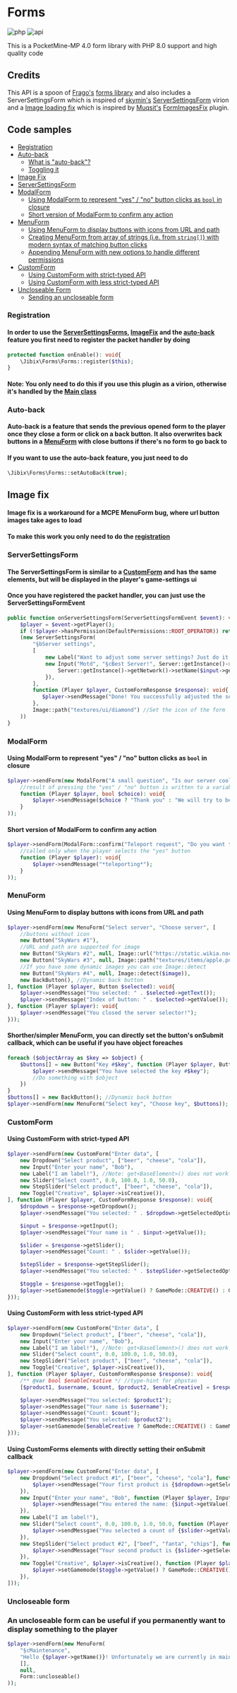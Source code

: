 # Forms

![php](https://img.shields.io/badge/php-8.0-informational)
![api](https://img.shields.io/badge/pocketmine-4.0-informational)

This is a PocketMine-MP 4.0 form library with PHP 8.0 support and high quality code

## Credits
This API is a spoon of [Frago's](https://github.com/Frago9876543210) [forms library](https://github.com/Frago9876543210/forms) and also includes a ServerSettingsForm which is inspired of [skymin's](https://github.com/sky-min) [ServerSettingsForm](https://github.com/sky-min/ServerSettingForm) virion and a [Image loading fix](#image-fix) which is inspired by [Muqsit's](https://github.com/Muqsit) [FormImagesFix](https://github.com/Muqsit/FormImagesFix) plugin. 

## Code samples

+ [Registration](#registration)
+ [Auto-back](#auto-back)
    - [What is "auto-back"?](#auto-back-is-a-feature-that-sends-the-previous-opened-form-to-the-player-once-they-close-a-form-or-click-on-a-back-button-it-also-overwrites-back-buttons-in-a-menuformmenuform-with-close-buttons-if-theres-no-form-to-go-back-to)
    - [Toggling it](#if-you-want-to-use-the-auto-back-feature-you-just-need-to-do)
+ [Image Fix](#image-fix)
+ [ServerSettingsForm](#serversettingsform)
+ [ModalForm](#modalform)
    - [Using ModalForm to represent "yes" / "no" button clicks as `bool` in closure](#using-modalform-to-represent-yes--no-button-clicks-as-bool-in-closure)
    - [Short version of ModalForm to confirm any action](#short-version-of-modalform-to-confirm-any-action)
+ [MenuForm](#menuform)
    - [Using MenuForm to display buttons with icons from URL and path](#using-menuform-to-display-buttons-with-icons-from-url-and-path)
    - [Creating MenuForm from array of strings (i.e. from `string[]`) with modern syntax of matching button clicks](#creating-menuform-from-array-of-strings-ie-from-string-with-modern-syntax-of-matching-button-clicks)
    - [Appending MenuForm with new options to handle different permissions](#appending-menuform-with-new-options-to-handle-different-permissions)
+ [CustomForm](#customform)
    - [Using CustomForm with strict-typed API](#using-customform-with-strict-typed-api)
    - [Using CustomForm with less strict-typed API](#using-customform-with-less-strict-typed-api)
+ [Uncloseable Form](#uncloseable-form)
  - [Sending an uncloseable form](#an-uncloseable-form-can-be-useful-if-you-permanently-want-to-display-something-to-the-player)

### Registration

#### In order to use the [ServerSettingsForms](#serversettingsform), [ImageFix](#image-fix) and the [auto-back](#autoback) feature you first need to **register** the packet handler by doing
```php
protected function onEnable(): void{
    \Jibix\Forms\Forms::register($this);
}
```
#### Note: You only need to do this if you use this plugin as a virion, otherwise it's handled by the [Main class](https://github.com/J1b1x/Forms/blob/master/src/Jibix/Forms/Main.php)

### Auto-back
#### Auto-back is a feature that sends the previous opened form to the player once they close a form or click on a back button. It also overwrites back buttons in a [MenuForm](#menuform) with close buttons if there's no form to go back to
#### If you want to use the auto-back feature, you just need to do
```php
\Jibix\Forms\Forms::setAutoBack(true);
```

## Image fix
#### Image fix is a workaround for a MCPE MenuForm bug, where url button images take ages to load
#### To make this work you only need to do the [registration](#registration)

### ServerSettingsForm

#### The ServerSettingsForm is similar to a [CustomForm](#customform) and has the same elements, but will be displayed in the player's game-settings ui
#### Once you have registered the packet handler, you can just use the ServerSettingsFormEvent

```php
public function onServerSettingsForm(ServerSettingsFormEvent $event): void{
    $player = $event->getPlayer();
    if (!$player->hasPermission(DefaultPermissions::ROOT_OPERATOR)) return; //Not an operator
    (new ServerSettingsForm(
        "§bServer settings",
        [
            new Label("Want to adjust some server settings? Just do it!"),
            new Input("Motd", "§cBest Server!", Server::getInstance()->getNetwork()->getName(), function (Player $player, Input $input): void{
                Server::getInstance()->getNetwork()->setName($input->getName());
            }),
        ],
        function (Player $player, CustomFormResponse $response): void{
           $player->sendMessage("Done! You successfully adjusted the server settings.");
        },
        Image::path("textures/ui/diamond") //Set the icon of the form
    ))
}
```

### ModalForm

#### Using ModalForm to represent "yes" / "no" button clicks as `bool` in closure

```php
$player->sendForm(new ModalForm("A small question", "Is our server cool?",
	//result of pressing the "yes" / "no" button is written to a variable $choice
	function (Player $player, bool $choice): void{
		$player->sendMessage($choice ? "Thank you" : "We will try to become better");
	}
));
```

#### Short version of ModalForm to confirm any action

```php
$player->sendForm(ModalForm::confirm("Teleport request", "Do you want to accept it?",
	//called only when the player selects the "yes" button
	function (Player $player): void{
		$player->sendMessage("*teleporting*");
	}
));
```

### MenuForm

#### Using MenuForm to display buttons with icons from URL and path

```php
$player->sendForm(new MenuForm("Select server", "Choose server", [
	//buttons without icon
	new Button("SkyWars #1"),
	//URL and path are supported for image
	new Button("SkyWars #2", null, Image::url("https://static.wikia.nocookie.net/minecraft_gamepedia/images/f/f0/Melon_JE2_BE2.png")),
	new Button("SkyWars #3", null, Image::path("textures/items/apple.png")),
	//If you have some dynamic images you can use Image::detect
	new Button("SkyWars #4", null, Image::detect($image)),
	new BackButton(), //Dynamic back button
], function (Player $player, Button $selected): void{
	$player->sendMessage("You selected: " . $selected->getText());
	$player->sendMessage("Index of button: " . $selected->getValue());
}, function (Player $player): void{
    $player->sendMessage("You closed the server selector!");
}));
```

#### Shorther/simpler MenuForm, you can directly set the button's onSubmit callback, which can be useful if you have object foreaches 

```php
foreach ($objectArray as $key => $object) {
    $buttons[] = new Button("Key #$key", function (Player $player, Button $selected) use ($key, $object): void{
        $player->sendMessage("You have selected the key #$key");
        //Do something with $object
    })
}
$buttons[] = new BackButton(); //Dynamic back button
$player->sendForm(new MenuForm("Select key", "Choose key", $buttons));
```

### CustomForm

#### Using CustomForm with strict-typed API

```php
$player->sendForm(new CustomForm("Enter data", [
	new Dropdown("Select product", ["beer", "cheese", "cola"]),
	new Input("Enter your name", "Bob"),
	new Label("I am label!"), //Note: get<BaseElement>() does not work with label
	new Slider("Select count", 0.0, 100.0, 1.0, 50.0),
	new StepSlider("Select product", ["beer", "cheese", "cola"]),
	new Toggle("Creative", $player->isCreative()),
], function (Player $player, CustomFormResponse $response): void{
	$dropdown = $response->getDropdown();
	$player->sendMessage("You selected: " . $dropdown->getSelectedOption());

	$input = $response->getInput();
	$player->sendMessage("Your name is " . $input->getValue());

	$slider = $response->getSlider();
	$player->sendMessage("Count: " . $slider->getValue());

	$stepSlider = $response->getStepSlider();
	$player->sendMessage("You selected: " . $stepSlider->getSelectedOption());

	$toggle = $response->getToggle();
	$player->setGamemode($toggle->getValue() ? GameMode::CREATIVE() : GameMode::SURVIVAL());
}));
```

#### Using CustomForm with less strict-typed API

```php
$player->sendForm(new CustomForm("Enter data", [
	new Dropdown("Select product", ["beer", "cheese", "cola"]),
	new Input("Enter your name", "Bob"),
	new Label("I am label!"), //Note: get<BaseElement>() does not work with label
	new Slider("Select count", 0.0, 100.0, 1.0, 50.0),
	new StepSlider("Select product", ["beer", "cheese", "cola"]),
	new Toggle("Creative", $player->isCreative()),
], function (Player $player, CustomFormResponse $response): void{
	/** @var bool $enableCreative */ //type-hint for phpstan
	[$product1, $username, $count, $product2, $enableCreative] = $response->getValues();

	$player->sendMessage("You selected: $product1");
	$player->sendMessage("Your name is $username");
	$player->sendMessage("Count: $count");
	$player->sendMessage("You selected: $product2");
	$player->setGamemode($enableCreative ? GameMode::CREATIVE() : GameMode::SURVIVAL());
}));
```

#### Using CustomForms elements with directly setting their onSubmit callback

```php
$player->sendForm(new CustomForm("Enter data", [
	new Dropdown("Select product #1", ["beer", "cheese", "cola"], function (Player $player, Dropdown $dropdown): void{
	    $player->sendMessage("Your first product is {$dropdown->getSelectedOption()}");
	}),
	new Input("Enter your name", "Bob", function (Player $player, Input $input): void{
	    $player->sendMessage("You entered the name: {$input->getValue()}!");
	}),
	new Label("I am label!"),
	new Slider("Select count", 0.0, 100.0, 1.0, 50.0, function (Player $player, Slider $slider): void{
	    $player->sendMessgae("You selected a count of {$slider->getValue()}");
	}),
	new StepSlider("Select product #2", ["beef", "fanta", "chips"], function (Player $player, StepSlider $slider): void{
	    $player->sendMessage("Your second product is {$slider->getSelectedOption()}");
	}),
	new Toggle("Creative", $player->isCreative(), function (Player $player, Toggle $toggle): void{
	    $player->setGamemode($toggle->getValue() ? GameMode::CREATIVE() : GameMode::SURVIVAL());
	}),
]));
```

### Uncloseable form

### An uncloseable form can be useful if you permanently want to display something to the player
```php
$player->sendForm(new MenuForm(
    "§cMaintenance",
    "Hello {$player->getName()}! Unfortunately we are currently in maintenance to update some server features!\nPlease come back once we announce that we're done with the update.",
    [],
    null,
    Form::uncloseable()
));
```
